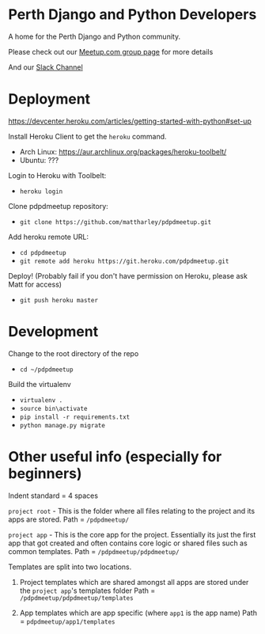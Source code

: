 Perth Django and Python Developers
==================================

A home for the Perth Django and Python community. 

Please check out our [Meetup.com group page](http://www.meetup.com/Perth-Django-Users-Group/) for more details

And our [Slack Channel](https://pdpdmeetup-slack.herokuapp.com/)

Deployment
==========

https://devcenter.heroku.com/articles/getting-started-with-python#set-up

Install Heroku Client to get the `heroku` command.

- Arch Linux: https://aur.archlinux.org/packages/heroku-toolbelt/
- Ubuntu: ???

Login to Heroku with Toolbelt:
- `heroku login`

Clone pdpdmeetup repository:
- `git clone https://github.com/mattharley/pdpdmeetup.git`

Add heroku remote URL:
- `cd pdpdmeetup`
- `git remote add heroku https://git.heroku.com/pdpdmeetup.git`

Deploy! (Probably fail if you don't have permission on Heroku, please ask Matt for access)
- `git push heroku master`

Development
===========

Change to the root directory of the repo
- `cd ~/pdpdmeetup`

Build the virtualenv
- `virtualenv .`
- `source bin\activate`
- `pip install -r requirements.txt`
- `python manage.py migrate`





Other useful info (especially for beginners)
============================================

Indent standard = 4 spaces

`project root` - This is the folder where all files relating to the project and its apps are stored.
Path = `/pdpdmeetup/`

`project app` - This is the core app for the project. Essentially its just the first app that got created and often contains core logic or shared files such as common templates.
Path = `/pdpdmeetup/pdpdmeetup/`

Templates are split into two locations.

1. Project templates which are shared amongst all apps are stored under the `project app`'s templates folder
Path = `/pdpdmeetup/pdpdmeetup/templates`

2. App templates which are app specific (where `app1` is the app name)
Path = `pdpdmeetup/app1/templates`


